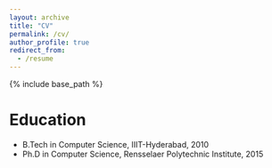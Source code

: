 ```yaml
---
layout: archive
title: "CV"
permalink: /cv/
author_profile: true
redirect_from:
  - /resume
---
```


{% include base_path %}

Education
======
* B.Tech in Computer Science, IIIT-Hyderabad, 2010
* Ph.D in Computer Science, Rensselaer Polytechnic Institute, 2015
